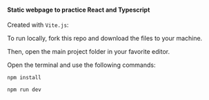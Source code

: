 #### Static webpage to practice React and Typescript

Created with `Vite.js`:

To run locally, fork this repo and download the files to your machine. 

Then, open the main project folder in your favorite editor. 

Open the terminal and use the following commands:

`npm install`

`npm run dev`
